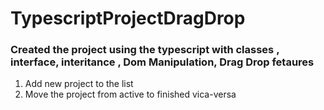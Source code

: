 # TypescriptProjectDragDrop

### Created the project using the typescript with classes , interface, interitance , Dom Manipulation, Drag Drop fetaures 
 1. Add new project to the list
 2. Move the project from active to finished vica-versa
 
